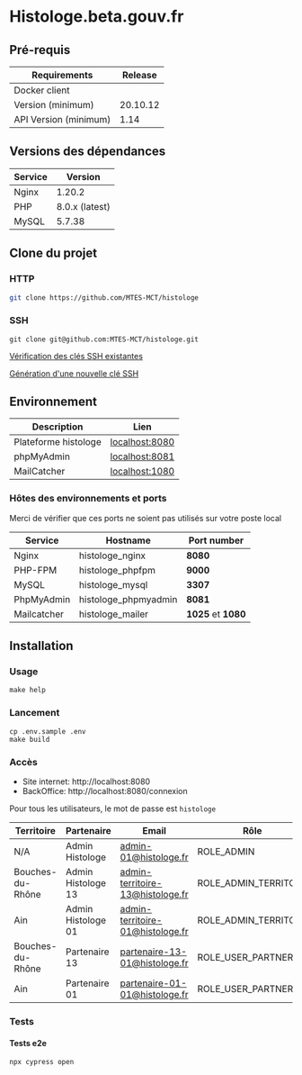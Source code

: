 # Histologe.beta.gouv.fr

## Pré-requis

Requirements|Release
------------|--------
Docker client|
Version (minimum) | 20.10.12
API Version (minimum) | 1.14

## Versions des dépendances
Service|Version
-------|-------
Nginx | 1.20.2
PHP | 8.0.x (latest)
MySQL | 5.7.38

## Clone du projet

### HTTP
```bash
git clone https://github.com/MTES-MCT/histologe
```

### SSH
```
git clone git@github.com:MTES-MCT/histologe.git
```

[Vérification des clés SSH existantes](https://docs.github.com/en/authentication/connecting-to-github-with-ssh/checking-for-existing-ssh-keys)

[Génération d'une nouvelle clé SSH](https://docs.github.com/en/authentication/connecting-to-github-with-ssh/generating-a-new-ssh-key-and-adding-it-to-the-ssh-agent)

## Environnement

Description| Lien
---------|------------- 
Plateforme histologe| [localhost:8080](http://localhost:8080)
phpMyAdmin | [localhost:8081](http://localhost:8081)
MailCatcher  | [localhost:1080](http://localhost:1080)

### Hôtes des environnements et ports

Merci de vérifier que ces ports ne soient pas utilisés sur votre poste local

Service|Hostname|Port number
-------|--------|-----------
Nginx|  histologe_nginx| **8080**
PHP-FPM| histologe_phpfpm|**9000**
MySQL| histologe_mysql|**3307**
PhpMyAdmin |   histologe_phpmyadmin | **8081**
Mailcatcher|   histologe_mailer| **1025** et **1080**

## Installation

### Usage
```
make help
```

### Lancement
```
cp .env.sample .env
make build
```

### Accès

- Site internet: http://localhost:8080
- BackOffice: http://localhost:8080/connexion

Pour tous les utilisateurs, le mot de passe est `histologe`

Territoire             | Partenaire         | Email                            | Rôle       
-----------------------|--------------------|----------------------------------|----------------------
N/A                    | Admin Histologe    | admin-01@histologe.fr            | ROLE_ADMIN 
Bouches-du-Rhône       | Admin Histologe 13 | admin-territoire-13@histologe.fr | ROLE_ADMIN_TERRITORY
Ain                    | Admin Histologe 01 | admin-territoire-01@histologe.fr | ROLE_ADMIN_TERRITORY
Bouches-du-Rhône       | Partenaire 13      | partenaire-13-01@histologe.fr    | ROLE_USER_PARTNER
Ain                    | Partenaire 01      | partenaire-01-01@histologe.fr    | ROLE_USER_PARTNER


### Tests

#### Tests e2e
```
npx cypress open
```

